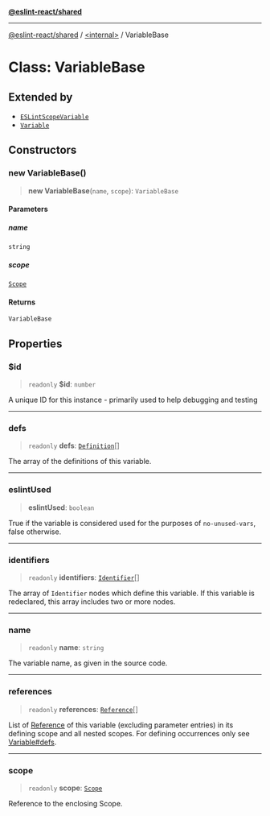 [**@eslint-react/shared**](../../README.md)

***

[@eslint-react/shared](../../README.md) / [\<internal\>](../README.md) / VariableBase

# Class: VariableBase

## Extended by

- [`ESLintScopeVariable`](ESLintScopeVariable.md)
- [`Variable`](Variable.md)

## Constructors

### new VariableBase()

> **new VariableBase**(`name`, `scope`): `VariableBase`

#### Parameters

##### name

`string`

##### scope

[`Scope`](../type-aliases/Scope.md)

#### Returns

`VariableBase`

## Properties

### $id

> `readonly` **$id**: `number`

A unique ID for this instance - primarily used to help debugging and testing

***

### defs

> `readonly` **defs**: [`Definition`](../type-aliases/Definition.md)[]

The array of the definitions of this variable.

***

### eslintUsed

> **eslintUsed**: `boolean`

True if the variable is considered used for the purposes of `no-unused-vars`, false otherwise.

***

### identifiers

> `readonly` **identifiers**: [`Identifier`](../interfaces/Identifier.md)[]

The array of `Identifier` nodes which define this variable.
If this variable is redeclared, this array includes two or more nodes.

***

### name

> `readonly` **name**: `string`

The variable name, as given in the source code.

***

### references

> `readonly` **references**: [`Reference`](Reference.md)[]

List of [Reference](Reference.md) of this variable (excluding parameter entries)  in its defining scope and all nested scopes.
For defining occurrences only see [Variable#defs](Variable.md#defs).

***

### scope

> `readonly` **scope**: [`Scope`](../type-aliases/Scope.md)

Reference to the enclosing Scope.
